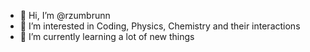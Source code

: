 - 👋 Hi, I’m @rzumbrunn
- 👀 I’m interested in Coding, Physics, Chemistry and their interactions
- 🌱 I’m currently learning a lot of new things



